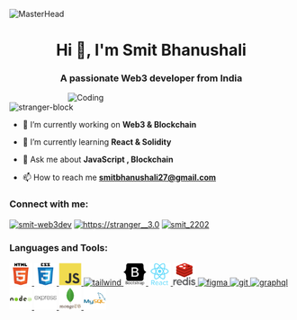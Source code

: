 ![MasterHead](https://blog.magmalabs.io/wp-content/uploads/2022/09/Exploring-Blockchain.gif)
<h1 align="center">Hi 👋, I'm Smit Bhanushali</h1>
<h3 align="center">A passionate Web3 developer from India</h3>
<img align="right" alt="Coding" width="400" src="https://camo.githubusercontent.com/82f491f0f34bdd7b0082f9e122f254a05ac1e3eda4c974761727877fefd11350/68747470733a2f2f692e70696e696d672e636f6d2f6f726967696e616c732f65312f31662f38352f65313166383532396632313531633036383831656534633938616661656337322e676966">

<p align="left"> <img src="https://komarev.com/ghpvc/?username=stranger-block&label=Profile%20views&color=0e75b6&style=flat" alt="stranger-block" /> </p>



- 🔭 I’m currently working on **Web3 & Blockchain**

- 🌱 I’m currently learning **React & Solidity**

- 💬 Ask me about **JavaScript , Blockchain**

- 📫 How to reach me **smitbhanushali27@gmail.com**

<h3 align="left">Connect with me:</h3>
<p align="left">
<a href="https://linkedin.com/in/smit-web3dev" target="blank"><img align="center" src="https://raw.githubusercontent.com/rahuldkjain/github-profile-readme-generator/master/src/images/icons/Social/linked-in-alt.svg" alt="smit-web3dev" height="30" width="40" /></a>
<a href="https://instagram.com/https://stranger__3.0" target="blank"><img align="center" src="https://raw.githubusercontent.com/rahuldkjain/github-profile-readme-generator/master/src/images/icons/Social/instagram.svg" alt="https://stranger__3.0" height="30" width="40" /></a>
<a href="https://twitter.com/smit_2202" target="blank"><img align="center" src="https://raw.githubusercontent.com/rahuldkjain/github-profile-readme-generator/master/src/images/icons/Social/twitter.svg" alt="smit_2202" height="30" width="40" /></a>
</p>

<h3 align="left">Languages and Tools:</h3>
<p align="left">
<a href="https://www.w3.org/html/" target="_blank" rel="noreferrer"> <img src="https://raw.githubusercontent.com/devicons/devicon/master/icons/html5/html5-original-wordmark.svg" alt="html5" width="40" height="40"/> </a>
<a href="https://www.w3schools.com/css/" target="_blank" rel="noreferrer"> <img src="https://raw.githubusercontent.com/devicons/devicon/master/icons/css3/css3-original-wordmark.svg" alt="css3" width="40" height="40"/> </a>
<a href="https://developer.mozilla.org/en-US/docs/Web/JavaScript" target="_blank" rel="noreferrer"> <img src="https://raw.githubusercontent.com/devicons/devicon/master/icons/javascript/javascript-original.svg" alt="javascript" width="40" height="40"/> </a>
<a href="https://tailwindcss.com/" target="_blank" rel="noreferrer"> <img src="https://www.vectorlogo.zone/logos/tailwindcss/tailwindcss-icon.svg" alt="tailwind" width="40" height="40"/> </a> 
<a href="https://getbootstrap.com" target="_blank" rel="noreferrer"> <img src="https://raw.githubusercontent.com/devicons/devicon/master/icons/bootstrap/bootstrap-plain-wordmark.svg" alt="bootstrap" width="40" height="40"/> </a>
<a href="https://reactjs.org/" target="_blank" rel="noreferrer"> <img src="https://raw.githubusercontent.com/devicons/devicon/master/icons/react/react-original-wordmark.svg" alt="react" width="40" height="40"/> </a>
<a href="https://redis.io" target="_blank" rel="noreferrer"> <img src="https://raw.githubusercontent.com/devicons/devicon/master/icons/redis/redis-original-wordmark.svg" alt="redis" width="40" height="40"/> </a>
<a href="https://www.figma.com/" target="_blank" rel="noreferrer"> <img src="https://www.vectorlogo.zone/logos/figma/figma-icon.svg" alt="figma" width="40" height="40"/> </a>
<a href="https://git-scm.com/" target="_blank" rel="noreferrer"> <img src="https://www.vectorlogo.zone/logos/git-scm/git-scm-icon.svg" alt="git" width="40" height="40"/> </a>
<a href="https://graphql.org" target="_blank" rel="noreferrer"> <img src="https://www.vectorlogo.zone/logos/graphql/graphql-icon.svg" alt="graphql" width="40" height="40"/> </a>
<a href="https://nodejs.org" target="_blank" rel="noreferrer"> <img src="https://raw.githubusercontent.com/devicons/devicon/master/icons/nodejs/nodejs-original-wordmark.svg" alt="nodejs" width="40" height="40"/> </a>
<a href="https://expressjs.com" target="_blank" rel="noreferrer"> <img src="https://raw.githubusercontent.com/devicons/devicon/master/icons/express/express-original-wordmark.svg" alt="express" width="40" height="40"/> </a>
<a href="https://www.mongodb.com/" target="_blank" rel="noreferrer"> <img src="https://raw.githubusercontent.com/devicons/devicon/master/icons/mongodb/mongodb-original-wordmark.svg" alt="mongodb" width="40" height="40"/> </a>
<a href="https://www.mysql.com/" target="_blank" rel="noreferrer"> <img src="https://raw.githubusercontent.com/devicons/devicon/master/icons/mysql/mysql-original-wordmark.svg" alt="mysql" width="40" height="40"/> </a></p>

<!--<p><img align="left" src="https://github-readme-stats.vercel.app/api/top-langs?username=stranger-block&show_icons=true&locale=en&layout=compact" alt="stranger-block" /></p>

<p>&nbsp;<img align="center" src="https://github-readme-stats.vercel.app/api?username=stranger-block&show_icons=true&locale=en" alt="stranger-block" /></p>

<p><img align="center" src="https://github-readme-streak-stats.herokuapp.com/?user=stranger-block&" alt="stranger-block" /></p>-->
